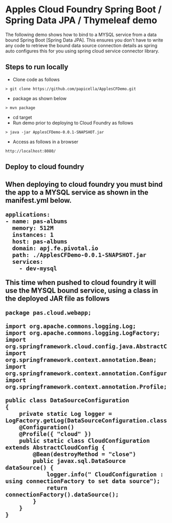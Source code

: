 <h1> Apples Cloud Foundry Spring Boot / Spring Data JPA / Thymeleaf demo </h1>

The following demo shows how to bind to a MYSQL service from a data bound Spring Boot [Spring Data JPA]. 
This ensures you don't have to write any code to retrieve the bound data source connection details as 
spring auto configures this for you using spring cloud service connector library.

<h2> Steps to run locally </h2>

- Clone code as follows

```
> git clone https://github.com/papicella/ApplesCFDemo.git
```

- package as shown below

```
> mvn package
```

- cd target
- Run demo prior to deploying to Cloud Foundry as follows

```
> java -jar ApplesCFDemo-0.0.1-SNAPSHOT.jar
```

- Access as follows in a browser

```
http://localhost:8080/
```

<h2> Deploy to cloud foundry <h2>

When deploying to cloud foundry you must bind the app to a MYSQL service as shown in the manifest.yml below.

```
applications:
- name: pas-albums
  memory: 512M
  instances: 1
  host: pas-albums
  domain: apj.fe.pivotal.io
  path: ./ApplesCFDemo-0.0.1-SNAPSHOT.jar
  services:
    - dev-mysql
```

This time when pushed to cloud foundry it will use the MYSQL bound service, using a class in the deployed JAR file as follows

```
package pas.cloud.webapp;

import org.apache.commons.logging.Log;
import org.apache.commons.logging.LogFactory;
import org.springframework.cloud.config.java.AbstractCloudConfig;
import org.springframework.context.annotation.Bean;
import org.springframework.context.annotation.Configuration;
import org.springframework.context.annotation.Profile;

public class DataSourceConfiguration
{
    private static Log logger = LogFactory.getLog(DataSourceConfiguration.class);
    @Configuration()
    @Profile({ "cloud" })
    public static class CloudConfiguration extends AbstractCloudConfig {
        @Bean(destroyMethod = "close")
        public javax.sql.DataSource dataSource() {
            logger.info(" CloudConfiguration : using connectionFactory to set data source");
            return connectionFactory().dataSource();
        }
    }
}
```

